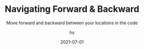---
date: 2021-07-01
title: Navigating Forward & Backward
technologies: [java]
topics: [navigation]
author: hs
subtitle: Move forward and backward between your locations in the code
thumbnail: ./thumbnail.png
cardThumbnail: ./card.png
shortVideo:
  poster: ./tip.png
  url: https://youtu.be/cSQ1w-a_5nc  
leadin: |
  Use **⌘[** (macOS), **Ctrl+Alt+Left Arrow** (Windows/Linux) to navigate backwards and **⌘]** (macOS), **Ctrl+Alt+Right Arrow** (Windows/Linux),  to navigate forwards.  
  
---